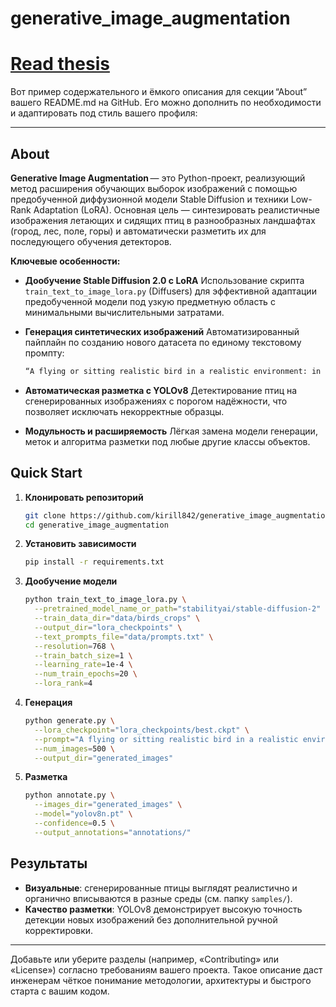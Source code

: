 # generative_image_augmentation

# [Read thesis](https://www.dropbox.com/scl/fi/8fvhxu0z3e09av9e7o2uz/2025-110508-_2.pdf?rlkey=9ukrmp6q3okqfvnuqkjqosctj&st=7fkuwf6z&dl=0) 

Вот пример содержательного и ёмкого описания для секции “About” вашего README.md на GitHub. Его можно дополнить по необходимости и адаптировать под стиль вашего профиля:

---

## About

**Generative Image Augmentation** — это Python-проект, реализующий метод расширения обучающих выборок изображений с помощью предобученной диффузионной модели Stable Diffusion и техники Low-Rank Adaptation (LoRA). Основная цель — синтезировать реалистичные изображения летающих и сидящих птиц в разнообразных ландшафтах (город, лес, поле, горы) и автоматически разметить их для последующего обучения детекторов.

**Ключевые особенности:**

* **Дообучение Stable Diffusion 2.0 с LoRA**
  Использование скрипта `train_text_to_image_lora.py` (Diffusers) для эффективной адаптации предобученной модели под узкую предметную область с минимальными вычислительными затратами.
* **Генерация синтетических изображений**
  Автоматизированный пайплайн по созданию нового датасета по единому текстовому промпту:

  ```txt
  “A flying or sitting realistic bird in a realistic environment: in a city or in an urban area or in a forest or in a field or in the mountains”
  ```
* **Автоматическая разметка с YOLOv8**
  Детектирование птиц на сгенерированных изображениях с порогом надёжности, что позволяет исключать некорректные образцы.
* **Модульность и расширяемость**
  Лёгкая замена модели генерации, меток и алгоритма разметки под любые другие классы объектов.

## Quick Start

1. **Клонировать репозиторий**

   ```bash
   git clone https://github.com/kirill842/generative_image_augmentation.git
   cd generative_image_augmentation
   ```

2. **Установить зависимости**

   ```bash
   pip install -r requirements.txt
   ```

3. **Дообучение модели**

   ```bash
   python train_text_to_image_lora.py \
     --pretrained_model_name_or_path="stabilityai/stable-diffusion-2" \
     --train_data_dir="data/birds_crops" \
     --output_dir="lora_checkpoints" \
     --text_prompts_file="data/prompts.txt" \
     --resolution=768 \
     --train_batch_size=1 \
     --learning_rate=1e-4 \
     --num_train_epochs=20 \
     --lora_rank=4
   ```

4. **Генерация**

   ```bash
   python generate.py \
     --lora_checkpoint="lora_checkpoints/best.ckpt" \
     --prompt="A flying or sitting realistic bird in a realistic environment" \
     --num_images=500 \
     --output_dir="generated_images"
   ```

5. **Разметка**

   ```bash
   python annotate.py \
     --images_dir="generated_images" \
     --model="yolov8n.pt" \
     --confidence=0.5 \
     --output_annotations="annotations/"
   ```

## Результаты

* **Визуальные**: сгенерированные птицы выглядят реалистично и органично вписываются в разные среды (см. папку `samples/`).
* **Качество разметки**: YOLOv8 демонстрирует высокую точность детекции новых изображений без дополнительной ручной корректировки.

---

Добавьте или уберите разделы (например, «Contributing» или «License») согласно требованиям вашего проекта. Такое описание даст инженерам чёткое понимание методологии, архитектуры и быстрого старта с вашим кодом.


